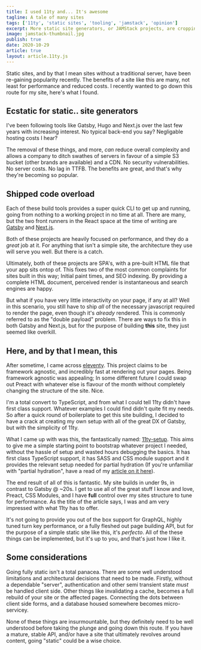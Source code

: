 ```yaml
---
title: I used 11ty and... It's awesome
tagline: A tale of many sites
tags: ['11ty', 'static sites', 'tooling', 'jamstack', 'opinion']
excerpt: More static site generators, or JAMStack projects, are cropping up by the day. Here's a quick look at how I built this site.
image: jamstack-thumbnail.jpg
publish: true
date: 2020-10-29
article: true
layout: article.11ty.js
---
```


Static sites, and by that I mean sites without a traditional server, have been re-gaining popularity recently. The benefits of a site like this are many, not least for performance and reduced costs. I recently wanted to go down this route for my site, here's what I found.

## Ecstatic for static.. site generators

I've been following tools like Gatsby, Hugo and Next.js over the last few years with increasing interest. No typical back-end you say? Negligable hosting costs I hear?

The removal of these things, and more, _can_ reduce overall complexity and allows a company to ditch swathes of servers in favour of a simple S3 bucket (other brands are available) and a CDN. No security vulnerabilities. No server costs. No lag in TTFB. The benefits are great, and that's why they're becoming so popular.

## Shipped code overload

Each of these build tools provides a super quick CLI to get up and running, going from nothing to a working project in no time at all. There are many, but the two front runners in the React space at the time of writing are <a href="https://www.gatsbyjs.com/" target="_blank" rel="noopener">Gatsby</a> and <a href="https://nextjs.org/" target="_blank" rel="noopener">Next.js</a>.

Both of these projects are heavily focused on performance, and they do a _great_ job at it. For anything that isn't a simple site, the architecture they use will serve you well. But there is a catch.

Ultimately, both of these projects are SPA's, with a pre-built HTML file that your app sits ontop of. This fixes two of the most common complaints for sites built in this way; Initial paint times, and SEO indexing. By providing a complete HTML document, perceived render is instantaneous and search engines are happy.

But what if you have very little interactivity on your page, if any at all? Well in this scenario, you still have to ship _all_ of the necessary javascript required to render the page, even though it's _already_ rendered. This is commonly referred to as the "double payload" problem. There are ways to fix this in both Gatsby and Next.js, but for the purpose of building **this** site, they just seemed like overkill.

## Here, and by that I mean, this

After sometime, I came across <a href="https://www.11ty.dev/" target="_blank" rel="noopener">eleventy</a>. This project claims to be framework agnostic, and incredibly fast at rendering out your pages. Being framework agnostic was appealing; In some different future I could swap out Preact with whatever else is flavour of the month without completely changing the structure of the site. Nice.

I'm a total convert to TypeScript, and from what I could tell 11ty didn't have first class support. Whatever examples I could find didn't quite fit my needs. So after a quick round of boilerplate to get this site building, I decided to have a crack at creating my own setup with all of the great DX of Gatsby, but with the simplicity of 11ty.

What I came up with was this, the fantastically named: <a href="https://github.com/jhukdev/11ty-setup" target="_blank" rel="noopener">11ty-setup</a>. This aims to give me a simple starting point to bootstrap whatever project I needed, without the hassle of setup and wasted hours debugging the basics. It has first class TypeScript support, it has SASS and CSS module support and it provides the relevant setup needed for partial hydration (If you're unfamiliar with "partial hydration", have a read of my [article on it here](/articles/partial-hydration)).

The end result of all of this is fantastic. My site builds in under 9s, in contrast to Gatsby @ ~20s. I get to use all of the great stuff I know and love, Preact, CSS Modules, and I have **full** control over my sites structure to tune for performance. As the title of the article says, I was and am very impressed with what 11ty has to offer.

It's not going to provide you out of the box support for GraphQL, highly tuned turn key performance, or a fully fleshed out page building API, but for the purpose of a simple static site like this, it's _perfecto_. All of the these things can be implemented, but it's up to you, and that's just how I like it.

## Some considerations

Going fully static isn't a total panacea. There are some well understood limitations and architectural decisions that need to be made. Firstly, without a dependable "server", authentication and other semi transient state _must_ be handled client side. Other things like invalidating a cache, becomes a full rebuild of your site or the affected pages. Connecting the dots between client side forms, and a database housed somewhere becomes micro-servicey.

None of these things are insurmountable, but they definitely need to be well understood before taking the plunge and going down this route. If you have a mature, stable API, and/or have a site that ultimately revolves around content, going "static" could be a wise choice.
